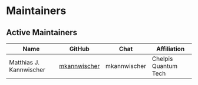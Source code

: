 [//]: # (SPDX-License-Identifier: CC-BY-4.0)

# Maintainers

## Active Maintainers

| Name                    | GitHub                                            | Chat           | Affiliation
|-------------------------|---------------------------------------------------|----------------|----------------------
| Matthias J. Kannwischer | [mkannwischer](https://github.com/mkannwischer)   | mkannwischer   | Chelpis Quantum Tech

